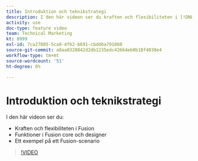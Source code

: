 ```yaml
---
title: Introduktion och teknikstrategi
description: I den här videon ser du kraften och flexibiliteten i [!DNL Adobe Workfront Fusion], Fusion Core och designerfunktionerna samt ett Fusion-exempel.
activity: use
doc-type: feature video
team: Technical Marketing
kt: 8999
exl-id: 7ca27805-5ca8-4f62-b691-cbdd6a791060
source-git-commit: a0aa8328842d2db1235edc42664eb0b18f4038e4
workflow-type: tm+mt
source-wordcount: '51'
ht-degree: 0%

---
```


# Introduktion och teknikstrategi

I den här videon ser du:

* Kraften och flexibiliteten i Fusion
* Funktioner i Fusion core och designer
* Ett exempel på ett Fusion-scenario

>[!VIDEO](https://video.tv.adobe.com/v/335259/?quality=12)
